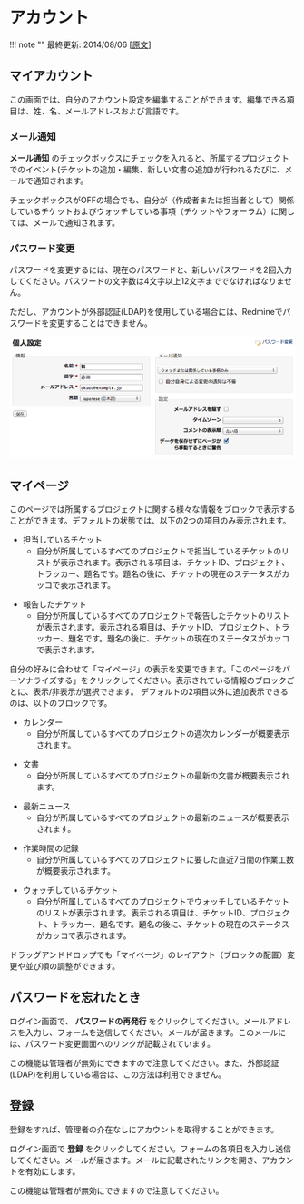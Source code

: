 アカウント
==========

!!! note ""
    最終更新: 2014/08/06
    [[原文](http://www.redmine.org/projects/redmine/wiki/RedmineAccounts/16)]

マイアカウント
--------------

この画面では、自分のアカウント設定を編集することができます。編集できる項目は、姓、名、メールアドレスおよび言語です。

### メール通知

**メール通知** のチェックボックスにチェックを入れると、所属するプロジェクトでのイベント(チケットの追加・編集、新しい文書の追加)が行われるたびに、メールで通知されます。

チェックボックスがOFFの場合でも、自分が（作成者または担当者として）関係しているチケットおよびウォッチしている事項（チケットやフォーラム）に関しては、メールで通知されます。

### パスワード変更

パスワードを変更するには、現在のパスワードと、新しいパスワードを2回入力してください。パスワードの文字数は4文字以上12文字まででなければなりません。

ただし、アカウントが外部認証(LDAP)を使用している場合には、Redmineでパスワードを変更することはできません。

![](RedmineAccounts/redmine-myaccount.png)

マイページ
----------

このページでは所属するプロジェクトに関する様々な情報をブロックで表示することができます。デフォルトの状態では、以下の2つの項目のみ表示されます。

-   担当しているチケット
    -   自分が所属しているすべてのプロジェクトで担当しているチケットのリストが表示されます。表示される項目は、チケットID、プロジェクト、トラッカー、題名です。題名の後に、チケットの現在のステータスがカッコで表示されます。

<!-- -->

-   報告したチケット
    -   自分が所属しているすべてのプロジェクトで報告したチケットのリストが表示されます。表示される項目は、チケットID、プロジェクト、トラッカー、題名です。題名の後に、チケットの現在のステータスがカッコで表示されます。

自分の好みに合わせて「マイページ」の表示を変更できます。「このページをパーソナライズする」をクリックしてください。表示されている情報のブロックごとに、表示/非表示が選択できます。
デフォルトの2項目以外に追加表示できるのは、以下のブロックです。

-   カレンダー
    -   自分が所属しているすべてのプロジェクトの週次カレンダーが概要表示されます。

<!-- -->

-   文書
    -   自分が所属しているすべてのプロジェクトの最新の文書が概要表示されます。

<!-- -->

-   最新ニュース
    -   自分が所属しているすべてのプロジェクトの最新のニュースが概要表示されます。

<!-- -->

-   作業時間の記録
    -   自分が所属しているすべてのプロジェクトに要した直近7日間の作業工数が概要表示されます。

<!-- -->

-   ウォッチしているチケット
    -   自分が所属しているすべてのプロジェクトでウォッチしているチケットのリストが表示されます。表示される項目は、チケットID、プロジェクト、トラッカー、題名です。題名の後に、チケットの現在のステータスがカッコで表示されます。

ドラッグアンドドロップでも「マイページ」のレイアウト（ブロックの配置）変更や並び順の調整ができます。

パスワードを忘れたとき
----------------------

ログイン画面で、 **パスワードの再発行** をクリックしてください。メールアドレスを入力し、フォームを送信してください。メールが届きます。このメールには、パスワード変更画面へのリンクが記載されています。

この機能は管理者が無効にできますので注意してください。また、外部認証(LDAP)を利用している場合は、この方法は利用できません。

登録
----

登録をすれば、管理者の介在なしにアカウントを取得することができます。

ログイン画面で **登録** をクリックしてください。フォームの各項目を入力し送信してください。メールが届きます。メールに記載されたリンクを開き、アカウントを有効にします。

この機能は管理者が無効にできますので注意してください。

